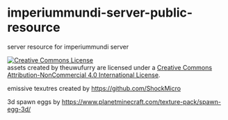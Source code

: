# imperiummundi-server-public-resource
 server resource for imperiummundi server

<a rel="license" href="http://creativecommons.org/licenses/by-nc/4.0/"><img alt="Creative Commons License" style="border-width:0" src="https://i.creativecommons.org/l/by-nc/4.0/88x31.png" /></a><br />assets created by theuwufurry are licensed under a <a rel="license" href="http://creativecommons.org/licenses/by-nc/4.0/">Creative Commons Attribution-NonCommercial 4.0 International License</a>.

emissive texutres created by https://github.com/ShockMicro

3d spawn eggs by https://www.planetminecraft.com/texture-pack/spawn-egg-3d/
